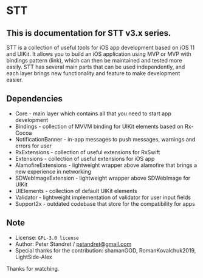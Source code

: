 # STT

## This is documentation for STT v3.x series.

STT is a collection of useful tools for iOS app development based on iOS 11 and UIKit. It allows you to build an iOS application using MVP or MVP with bindings pattern (link), which can then be maintained and tested more easily. STT has several main parts that can be used independently, and each layer brings new functionality and feature to make development easier.

## Dependencies

* Core - main layer which contains all that you need to start app development
* Bindings - collection of MVVM binding for UIKit elements based on Rx-Cocoa
* NotificationBanner - in-app messages to push messages, warnings and errors for user
* RxExtensions - collection of useful extensions for RxSwift
* Extensions - collection of useful extensions for iOS app
* AlamofireExtensions - lightweight wrapper above alamofire that brings a new experience in networking
* SDWebImageExtension - lightweight wrapper above SDWebImage for UIKit
* UIElements - collection of default UIKit elements
* Validator - lightweight implementation of validator for user input fields
* Support2x - outdated codebase that store for the compatibility for apps

## Note

- License: `GPL-3.0 license `
- Author: Peter Standret / pstandret@gmail.com
- Special thanks for the contribution: shamanGOD, RomanKovalchuk2019, LightSide-Alex

Thanks for watching.
